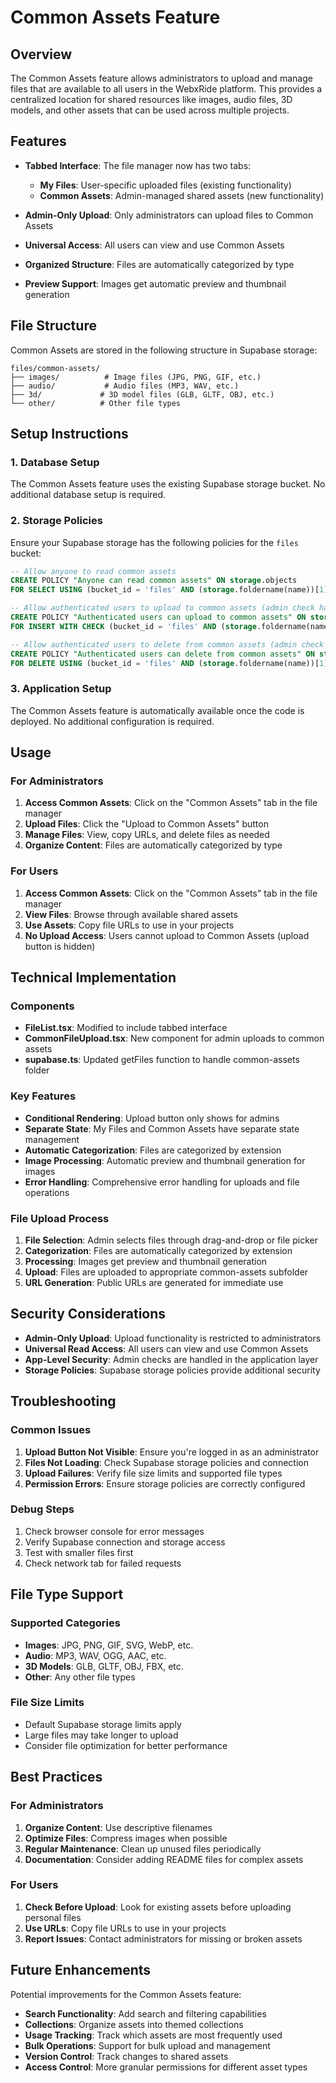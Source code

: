 # Common Assets Feature

## Overview

The Common Assets feature allows administrators to upload and manage files that are available to all users in the WebxRide platform. This provides a centralized location for shared resources like images, audio files, 3D models, and other assets that can be used across multiple projects.

## Features

- **Tabbed Interface**: The file manager now has two tabs:
  - **My Files**: User-specific uploaded files (existing functionality)
  - **Common Assets**: Admin-managed shared assets (new functionality)

- **Admin-Only Upload**: Only administrators can upload files to Common Assets
- **Universal Access**: All users can view and use Common Assets
- **Organized Structure**: Files are automatically categorized by type
- **Preview Support**: Images get automatic preview and thumbnail generation

## File Structure

Common Assets are stored in the following structure in Supabase storage:

```
files/common-assets/
├── images/          # Image files (JPG, PNG, GIF, etc.)
├── audio/           # Audio files (MP3, WAV, etc.)
├── 3d/             # 3D model files (GLB, GLTF, OBJ, etc.)
└── other/          # Other file types
```

## Setup Instructions

### 1. Database Setup

The Common Assets feature uses the existing Supabase storage bucket. No additional database setup is required.

### 2. Storage Policies

Ensure your Supabase storage has the following policies for the `files` bucket:

```sql
-- Allow anyone to read common assets
CREATE POLICY "Anyone can read common assets" ON storage.objects 
FOR SELECT USING (bucket_id = 'files' AND (storage.foldername(name))[1] = 'common-assets');

-- Allow authenticated users to upload to common assets (admin check handled in app)
CREATE POLICY "Authenticated users can upload to common assets" ON storage.objects 
FOR INSERT WITH CHECK (bucket_id = 'files' AND (storage.foldername(name))[1] = 'common-assets');

-- Allow authenticated users to delete from common assets (admin check handled in app)
CREATE POLICY "Authenticated users can delete from common assets" ON storage.objects 
FOR DELETE USING (bucket_id = 'files' AND (storage.foldername(name))[1] = 'common-assets');
```

### 3. Application Setup

The Common Assets feature is automatically available once the code is deployed. No additional configuration is required.

## Usage

### For Administrators

1. **Access Common Assets**: Click on the "Common Assets" tab in the file manager
2. **Upload Files**: Click the "Upload to Common Assets" button
3. **Manage Files**: View, copy URLs, and delete files as needed
4. **Organize Content**: Files are automatically categorized by type

### For Users

1. **Access Common Assets**: Click on the "Common Assets" tab in the file manager
2. **View Files**: Browse through available shared assets
3. **Use Assets**: Copy file URLs to use in your projects
4. **No Upload Access**: Users cannot upload to Common Assets (upload button is hidden)

## Technical Implementation

### Components

- **FileList.tsx**: Modified to include tabbed interface
- **CommonFileUpload.tsx**: New component for admin uploads to common assets
- **supabase.ts**: Updated getFiles function to handle common-assets folder

### Key Features

- **Conditional Rendering**: Upload button only shows for admins
- **Separate State**: My Files and Common Assets have separate state management
- **Automatic Categorization**: Files are categorized by extension
- **Image Processing**: Automatic preview and thumbnail generation for images
- **Error Handling**: Comprehensive error handling for uploads and file operations

### File Upload Process

1. **File Selection**: Admin selects files through drag-and-drop or file picker
2. **Categorization**: Files are automatically categorized by extension
3. **Processing**: Images get preview and thumbnail generation
4. **Upload**: Files are uploaded to appropriate common-assets subfolder
5. **URL Generation**: Public URLs are generated for immediate use

## Security Considerations

- **Admin-Only Upload**: Upload functionality is restricted to administrators
- **Universal Read Access**: All users can view and use Common Assets
- **App-Level Security**: Admin checks are handled in the application layer
- **Storage Policies**: Supabase storage policies provide additional security

## Troubleshooting

### Common Issues

1. **Upload Button Not Visible**: Ensure you're logged in as an administrator
2. **Files Not Loading**: Check Supabase storage policies and connection
3. **Upload Failures**: Verify file size limits and supported file types
4. **Permission Errors**: Ensure storage policies are correctly configured

### Debug Steps

1. Check browser console for error messages
2. Verify Supabase connection and storage access
3. Test with smaller files first
4. Check network tab for failed requests

## File Type Support

### Supported Categories

- **Images**: JPG, PNG, GIF, SVG, WebP, etc.
- **Audio**: MP3, WAV, OGG, AAC, etc.
- **3D Models**: GLB, GLTF, OBJ, FBX, etc.
- **Other**: Any other file types

### File Size Limits

- Default Supabase storage limits apply
- Large files may take longer to upload
- Consider file optimization for better performance

## Best Practices

### For Administrators

1. **Organize Content**: Use descriptive filenames
2. **Optimize Files**: Compress images when possible
3. **Regular Maintenance**: Clean up unused files periodically
4. **Documentation**: Consider adding README files for complex assets

### For Users

1. **Check Before Upload**: Look for existing assets before uploading personal files
2. **Use URLs**: Copy file URLs to use in your projects
3. **Report Issues**: Contact administrators for missing or broken assets

## Future Enhancements

Potential improvements for the Common Assets feature:

- **Search Functionality**: Add search and filtering capabilities
- **Collections**: Organize assets into themed collections
- **Usage Tracking**: Track which assets are most frequently used
- **Bulk Operations**: Support for bulk upload and management
- **Version Control**: Track changes to shared assets
- **Access Control**: More granular permissions for different asset types 